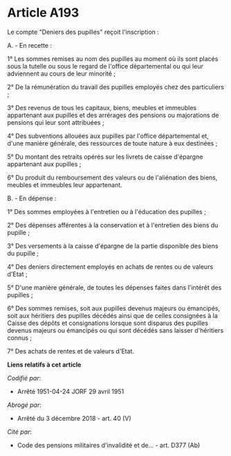 # Article A193

Le compte "Deniers des pupilles" reçoit l'inscription :

A. - En recette :

1° Les sommes remises au nom des pupilles au moment où ils sont placés sous la tutelle ou sous le regard de l'office
départemental ou qui leur adviennent au cours de leur minorité ;

2° De la rémunération du travail des pupilles employés chez des particuliers ;

3° Des revenus de tous les capitaux, biens, meubles et immeubles appartenant aux pupilles et des arrérages des pensions ou
majorations de pensions qui leur sont attribuées ;

4° Des subventions allouées aux pupilles par l'office départemental et, d'une manière générale, des ressources de toute
nature à eux destinées ;

5° Du montant des retraits opérés sur les livrets de caisse d'épargne appartenant aux pupilles ;

6° Du produit du remboursement des valeurs ou de l'aliénation des biens, meubles et immeubles leur appartenant.

B. - En dépense :

1° Des sommes employées à l'entretien ou à l'éducation des pupilles ;

2° Des dépenses afférentes à la conservation et à l'entretien des biens du pupille ;

3° Des versements à la caisse d'épargne de la partie disponible des biens du pupille ;

4° Des deniers directement employés en achats de rentes ou de valeurs d'Etat ;

5° D'une manière générale, de toutes les dépenses faites dans l'intérêt des pupilles ;

6° Des sommes remises, soit aux pupilles devenus majeurs ou émancipés, soit aux héritiers des pupilles décédés ainsi que de
celles consignées à la Caisse des dépôts et consignations lorsque sont disparus des pupilles devenus majeurs ou émancipés ou
qui sont décédés sans laisser d'héritiers connus ;

7° Des achats de rentes et de valeurs d'Etat.

**Liens relatifs à cet article**

_Codifié par_:

  - Arrêté 1951-04-24 JORF 29 avril 1951

_Abrogé par_:

  - Arrêté du 3 décembre 2018 - art. 40 (V)

_Cité par_:

  - Code des pensions militaires d'invalidité et de... - art. D377 (Ab)
